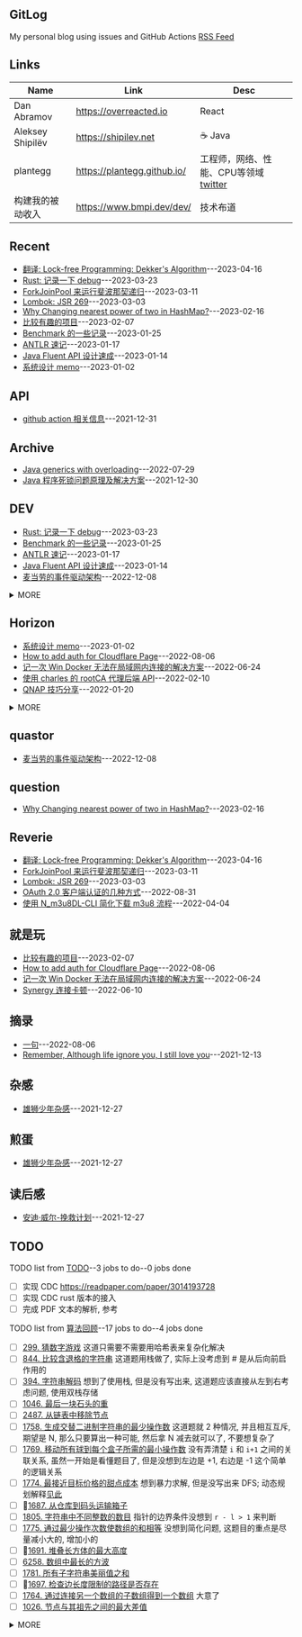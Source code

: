 ## GitLog
My personal blog using issues and GitHub Actions [RSS Feed](https://bxb100.github.io/feed.xml)
## Links
| Name | Link | Desc |
| ---- | ---- | ---- |
| Dan Abramov | https://overreacted.io | React |
| Aleksey Shipilëv | https://shipilev.net | ☕ Java |
| plantegg | https://plantegg.github.io/ | 工程师，网络、性能、CPU等领域 [twitter](https://twitter.com/plantegg) |
| 构建我的被动收入 | https://www.bmpi.dev/dev/ | 技术布道 |

## Recent
- [翻译: Lock-free Programming: Dekker's Algorithm](https://github.com/bxb100/bxb100.github.io/issues/39)---2023-04-16
- [Rust: 记录一下 debug](https://github.com/bxb100/bxb100.github.io/issues/37)---2023-03-23
- [ForkJoinPool 来运行斐波那契递归](https://github.com/bxb100/bxb100.github.io/issues/36)---2023-03-11
- [Lombok: JSR 269](https://github.com/bxb100/bxb100.github.io/issues/35)---2023-03-03
- [Why Changing nearest power of two in HashMap?](https://github.com/bxb100/bxb100.github.io/issues/34)---2023-02-16
- [比较有趣的项目](https://github.com/bxb100/bxb100.github.io/issues/33)---2023-02-07
- [Benchmark 的一些记录](https://github.com/bxb100/bxb100.github.io/issues/32)---2023-01-25
- [ANTLR 速记](https://github.com/bxb100/bxb100.github.io/issues/31)---2023-01-17
- [Java Fluent API 设计速成](https://github.com/bxb100/bxb100.github.io/issues/30)---2023-01-14
- [系统设计 memo](https://github.com/bxb100/bxb100.github.io/issues/29)---2023-01-02

## API
- [github action 相关信息](https://github.com/bxb100/bxb100.github.io/issues/7)---2021-12-31


## Archive
- [Java generics with overloading](https://github.com/bxb100/bxb100.github.io/issues/20)---2022-07-29
- [Java 程序死锁问题原理及解决方案](https://github.com/bxb100/bxb100.github.io/issues/6)---2021-12-30


## DEV
- [Rust: 记录一下 debug](https://github.com/bxb100/bxb100.github.io/issues/37)---2023-03-23
- [Benchmark 的一些记录](https://github.com/bxb100/bxb100.github.io/issues/32)---2023-01-25
- [ANTLR 速记](https://github.com/bxb100/bxb100.github.io/issues/31)---2023-01-17
- [Java Fluent API 设计速成](https://github.com/bxb100/bxb100.github.io/issues/30)---2023-01-14
- [麦当劳的事件驱动架构](https://github.com/bxb100/bxb100.github.io/issues/27)---2022-12-08
<details><summary>MORE</summary>

- [NIO 和 Reactor 理解(待补充)](https://github.com/bxb100/bxb100.github.io/issues/26)---2022-09-28
- [使用 MutationObserver 写法来获取页面元素](https://github.com/bxb100/bxb100.github.io/issues/24)---2022-09-23
- [How to add auth for Cloudflare Page](https://github.com/bxb100/bxb100.github.io/issues/21)---2022-08-06
- [Java generics with overloading](https://github.com/bxb100/bxb100.github.io/issues/20)---2022-07-29
- [Amazon SP API 获取 listing item 的正确方式](https://github.com/bxb100/bxb100.github.io/issues/19)---2022-07-20
- [Amazon SP program signature problem](https://github.com/bxb100/bxb100.github.io/issues/17)---2022-06-14
- [How to use FluentBit multiline](https://github.com/bxb100/bxb100.github.io/issues/15)---2022-04-17
- [实现 TDD 的一些方法](https://github.com/bxb100/bxb100.github.io/issues/14)---2022-04-06
</details>


## Horizon
- [系统设计 memo](https://github.com/bxb100/bxb100.github.io/issues/29)---2023-01-02
- [How to add auth for Cloudflare Page](https://github.com/bxb100/bxb100.github.io/issues/21)---2022-08-06
- [记一次 Win Docker 无法在局域网内连接的解决方案](https://github.com/bxb100/bxb100.github.io/issues/18)---2022-06-24
- [使用 charles 的 rootCA  代理后端 API](https://github.com/bxb100/bxb100.github.io/issues/10)---2022-02-10
- [QNAP 技巧分享](https://github.com/bxb100/bxb100.github.io/issues/9)---2022-01-20
<details><summary>MORE</summary>

- [Dropover 自定义操作的一些 Tips](https://github.com/bxb100/bxb100.github.io/issues/8)---2022-01-18
</details>


## quastor
- [麦当劳的事件驱动架构](https://github.com/bxb100/bxb100.github.io/issues/27)---2022-12-08


## question
- [Why Changing nearest power of two in HashMap?](https://github.com/bxb100/bxb100.github.io/issues/34)---2023-02-16


## Reverie
- [翻译: Lock-free Programming: Dekker's Algorithm](https://github.com/bxb100/bxb100.github.io/issues/39)---2023-04-16
- [ForkJoinPool 来运行斐波那契递归](https://github.com/bxb100/bxb100.github.io/issues/36)---2023-03-11
- [Lombok: JSR 269](https://github.com/bxb100/bxb100.github.io/issues/35)---2023-03-03
- [OAuth 2.0 客户端认证的几种方式](https://github.com/bxb100/bxb100.github.io/issues/23)---2022-08-31
- [使用 N_m3u8DL-CLI 简化下载 m3u8 流程](https://github.com/bxb100/bxb100.github.io/issues/13)---2022-04-04


## 就是玩
- [比较有趣的项目](https://github.com/bxb100/bxb100.github.io/issues/33)---2023-02-07
- [How to add auth for Cloudflare Page](https://github.com/bxb100/bxb100.github.io/issues/21)---2022-08-06
- [记一次 Win Docker 无法在局域网内连接的解决方案](https://github.com/bxb100/bxb100.github.io/issues/18)---2022-06-24
- [Synergy 连接卡顿](https://github.com/bxb100/bxb100.github.io/issues/16)---2022-06-10


## 摘录
- [一句](https://github.com/bxb100/bxb100.github.io/issues/22)---2022-08-06
- [Remember, Although life ignore you, I still love you](https://github.com/bxb100/bxb100.github.io/issues/3)---2021-12-13


## 杂感
- [雄狮少年杂感](https://github.com/bxb100/bxb100.github.io/issues/5)---2021-12-27


## 煎蛋
- [雄狮少年杂感](https://github.com/bxb100/bxb100.github.io/issues/5)---2021-12-27


## 读后感
- [安迪·威尔-挽救计划](https://github.com/bxb100/bxb100.github.io/issues/4)---2021-12-27

## TODO
TODO list from [TODO](https://github.com/bxb100/bxb100.github.io/issues/38)--3 jobs to do--0 jobs done
- [ ] 实现 CDC https://readpaper.com/paper/3014193728
- [ ] 实现 CDC rust 版本的接入
- [ ] 完成 PDF 文本的解析, 参考

TODO list from [算法回顾](https://github.com/bxb100/bxb100.github.io/issues/28)--17 jobs to do--4 jobs done
- [ ] [299. 猜数字游戏](https://leetcode.cn/problems/bulls-and-cows/description/) 这道只需要不需要用哈希表来复杂化解决
- [ ] [844. 比较含退格的字符串](https://leetcode.cn/problems/backspace-string-compare/) 这道题用栈做了, 实际上没考虑到 # 是从后向前启作用的
- [ ] [394. 字符串解码](https://leetcode.cn/problems/decode-string/description/) 想到了使用栈, 但是没有写出来, 这道题应该直接从左到右考虑问题, 使用双栈存储
- [ ] [1046. 最后一块石头的重](https://leetcode.cn/problems/last-stone-weight/description)
- [ ] [2487. 从链表中移除节点](https://leetcode.cn/problems/remove-nodes-from-linked-list/)
- [ ] [1758. 生成交替二进制字符串的最少操作数](https://leetcode.cn/problems/minimum-changes-to-make-alternating-binary-string/description/) 这道题就 2 种情况, 并且相互互斥, 期望是 N, 那么只要算出一种可能, 然后拿 N 减去就可以了, 不要想复杂了
- [ ] [1769. 移动所有球到每个盒子所需的最小操作数](https://leetcode.cn/problems/minimum-number-of-operations-to-move-all-balls-to-each-box/description/) 没有弄清楚 `i` 和 `i+1` 之间的关联关系, 虽然一开始是看懂题目了, 但是没想到左边是 +1, 右边是 -1 这个简单的逻辑关系
- [ ] [1774. 最接近目标价格的甜点成本](https://leetcode.cn/problems/closest-dessert-cost/description/) 想到暴力求解, 但是没写出来 DFS; 动态规划解释[见此](./doc/Q1774解释.md)
- [ ] 🧩[1687. 从仓库到码头运输箱子](https://leetcode.cn/problems/delivering-boxes-from-storage-to-ports/description/)
- [ ] [1805. 字符串中不同整数的数目](https://leetcode.cn/problems/number-of-different-integers-in-a-string/description/) 指针的边界条件没想到 `r - l > 1` 来判断
- [ ] [1775. 通过最少操作次数使数组的和相等](https://leetcode.cn/problems/equal-sum-arrays-with-minimum-number-of-operations/description/) 没想到简化问题, 这题目的重点是尽量减小大的, 增加小的
- [ ] 🧩[1691. 堆叠长方体的最大高度](https://leetcode.cn/problems/maximum-height-by-stacking-cuboids/description/?orderBy=most_votes)
- [ ] [6258. 数组中最长的方波](https://leetcode.cn/problems/longest-square-streak-in-an-array/description/)
- [ ] [1781. 所有子字符串美丽值之和](https://leetcode.cn/problems/sum-of-beauty-of-all-substrings/description/?orderBy=most_votes)
- [ ] 🧩[1697. 检查边长度限制的路径是否存在](https://leetcode.cn/problems/checking-existence-of-edge-length-limited-paths/description/)
- [ ] [1764. 通过连接另一个数组的子数组得到一个数组](https://leetcode.cn/problems/form-array-by-concatenating-subarrays-of-another-array/description/) 大意了
- [ ] [1026. 节点与其祖先之间的最大差值](https://leetcode.cn/problems/maximum-difference-between-node-and-ancestor/description/)
<details><summary>MORE</summary>

- [x] [1796. 字符串中第二大的数字](https://leetcode.cn/problems/second-largest-digit-in-a-string/description/) 第二大, 不是第二个最大的
- [x] [1832. 判断句子是否为全字母句](https://leetcode.cn/problems/check-if-the-sentence-is-pangram/description/)
- [x] [1945. 字符串转化后的各位数字之和](https://leetcode.cn/problems/sum-of-digits-of-string-after-convert/) 重复做
- [x] [1785. 构成特定和需要添加的最少元素](https://leetcode.cn/problems/minimum-elements-to-add-to-form-a-given-sum/description/)
</details>

